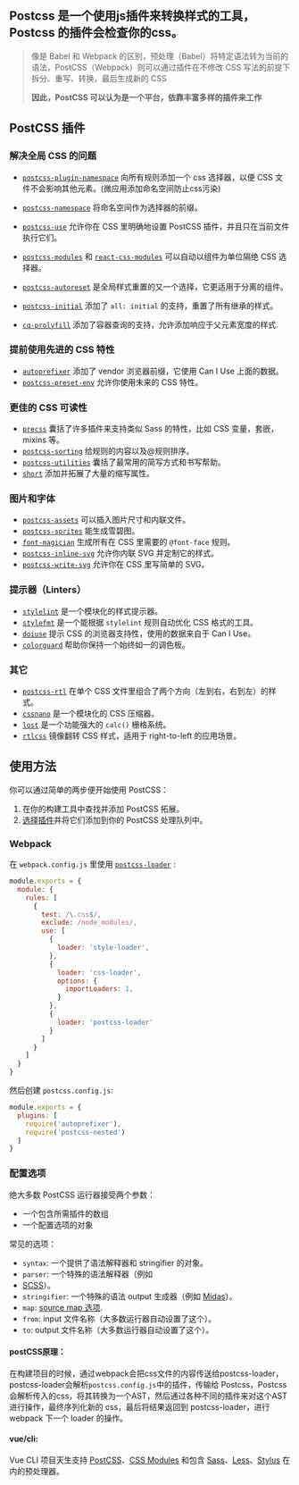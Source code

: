 ##  Postcss 是一个使用js插件来转换样式的工具，Postcss 的插件会检查你的css。

> 像是 Babel 和 Webpack 的区别，预处理（Babel）将特定语法转为当前的语法，PostCSS（Webpack）则可以通过插件在不修改 CSS 写法的前提下拆分、重写、转换，最后生成新的 CSS
>
> **因此，PostCSS 可以认为是一个平台，依靠丰富多样的插件来工作**

## PostCSS 插件

### 解决全局 CSS 的问题

- [`‎postcss-plugin-namespace‎`](https://github.com/ymrdf/postcss-plugin-namespace)‎ 向所有规则添加一个 css 选择器，以便 CSS 文件不会影响其他元素。‎(微应用添加命名空间防止css污染)

- [`postcss-namespace`](https://github.com/totora0155/postcss-namespace) 将命名空间作为选择器的前缀。
- [`postcss-use`](https://link.juejin.cn?target=https%3A%2F%2Fgithub.com%2Fpostcss%2Fpostcss-use) 允许你在 CSS 里明确地设置 PostCSS 插件，并且只在当前文件执行它们。
- [`postcss-modules`](https://link.juejin.cn?target=https%3A%2F%2Fgithub.com%2Foutpunk%2Fpostcss-modules) 和 [`react-css-modules`](https://link.juejin.cn?target=https%3A%2F%2Fgithub.com%2Fgajus%2Freact-css-modules) 可以自动以组件为单位隔绝 CSS 选择器。
- [`postcss-autoreset`](https://link.juejin.cn?target=https%3A%2F%2Fgithub.com%2Fmaximkoretskiy%2Fpostcss-autoreset) 是全局样式重置的又一个选择，它更适用于分离的组件。
- [`postcss-initial`](https://link.juejin.cn?target=https%3A%2F%2Fgithub.com%2Fmaximkoretskiy%2Fpostcss-initial) 添加了 `all: initial` 的支持，重置了所有继承的样式。
- [`cq-prolyfill`](https://link.juejin.cn?target=https%3A%2F%2Fgithub.com%2Fausi%2Fcq-prolyfill) 添加了容器查询的支持，允许添加响应于父元素宽度的样式.

### 提前使用先进的 CSS 特性

- [`autoprefixer`](https://link.juejin.cn?target=https%3A%2F%2Fgithub.com%2Fpostcss%2Fautoprefixer) 添加了 vendor 浏览器前缀，它使用 Can I Use 上面的数据。
- [`postcss-preset-env`](https://link.juejin.cn?target=https%3A%2F%2Fgithub.com%2Fjonathantneal%2Fpostcss-preset-env) 允许你使用未来的 CSS 特性。

### 更佳的 CSS 可读性

- [`precss`](https://link.juejin.cn?target=https%3A%2F%2Fgithub.com%2Fjonathantneal%2Fprecss) 囊括了许多插件来支持类似 Sass 的特性，比如 CSS 变量，套嵌，mixins 等。
- [`postcss-sorting`](https://link.juejin.cn?target=https%3A%2F%2Fgithub.com%2Fhudochenkov%2Fpostcss-sorting) 给规则的内容以及@规则排序。
- [`postcss-utilities`](https://link.juejin.cn?target=https%3A%2F%2Fgithub.com%2Fismamz%2Fpostcss-utilities) 囊括了最常用的简写方式和书写帮助。
- [`short`](https://link.juejin.cn?target=https%3A%2F%2Fgithub.com%2Fjonathantneal%2Fpostcss-short) 添加并拓展了大量的缩写属性。

### 图片和字体

- [`postcss-assets`](https://link.juejin.cn?target=https%3A%2F%2Fgithub.com%2Fassetsjs%2Fpostcss-assets) 可以插入图片尺寸和内联文件。
- [`postcss-sprites`](https://link.juejin.cn?target=https%3A%2F%2Fgithub.com%2F2createStudio%2Fpostcss-sprites) 能生成雪碧图。
- [`font-magician`](https://link.juejin.cn?target=https%3A%2F%2Fgithub.com%2Fjonathantneal%2Fpostcss-font-magician) 生成所有在 CSS 里需要的 `@font-face` 规则。
- [`postcss-inline-svg`](https://link.juejin.cn?target=https%3A%2F%2Fgithub.com%2FTrySound%2Fpostcss-inline-svg) 允许你内联 SVG 并定制它的样式。
- [`postcss-write-svg`](https://link.juejin.cn?target=https%3A%2F%2Fgithub.com%2Fjonathantneal%2Fpostcss-write-svg) 允许你在 CSS 里写简单的 SVG。

### 提示器（Linters）

- [`stylelint`](https://link.juejin.cn?target=https%3A%2F%2Fgithub.com%2Fstylelint%2Fstylelint) 是一个模块化的样式提示器。
- [`stylefmt`](https://link.juejin.cn?target=https%3A%2F%2Fgithub.com%2Fmorishitter%2Fstylefmt) 是一个能根据 `stylelint` 规则自动优化 CSS 格式的工具。
- [`doiuse`](https://link.juejin.cn?target=https%3A%2F%2Fgithub.com%2Fanandthakker%2Fdoiuse) 提示 CSS 的浏览器支持性，使用的数据来自于 Can I Use。
- [`colorguard`](https://link.juejin.cn?target=https%3A%2F%2Fgithub.com%2FSlexAxton%2Fcss-colorguard) 帮助你保持一个始终如一的调色板。

### 其它

- [`postcss-rtl`](https://link.juejin.cn?target=https%3A%2F%2Fgithub.com%2Fvkalinichev%2Fpostcss-rtl) 在单个 CSS 文件里组合了两个方向（左到右，右到左）的样式。
- [`cssnano`](https://link.juejin.cn?target=http%3A%2F%2Fcssnano.co) 是一个模块化的 CSS 压缩器。
- [`lost`](https://link.juejin.cn?target=https%3A%2F%2Fgithub.com%2Fpeterramsing%2Flost) 是一个功能强大的 `calc()` 栅格系统。
- [`rtlcss`](https://link.juejin.cn?target=https%3A%2F%2Fgithub.com%2FMohammadYounes%2Frtlcss) 镜像翻转 CSS 样式，适用于 right-to-left 的应用场景。





## 使用方法

你可以通过简单的两步便开始使用 PostCSS：

1. 在你的构建工具中查找并添加 PostCSS 拓展。
2. [选择插件](http://postcss.parts/)并将它们添加到你的 PostCSS 处理队列中。

### Webpack

在 `webpack.config.js` 里使用 [`postcss-loader`](https://github.com/postcss/postcss-loader) :

```javascript
module.exports = {
  module: {
    rules: [
      {
        test: /\.css$/,
        exclude: /node_modules/,
        use: [
          {
            loader: 'style-loader',
          },
          {
            loader: 'css-loader',
            options: {
              importLoaders: 1,
            }
          },
          {
            loader: 'postcss-loader'
          }
        ]
      }
    ]
  }
}
```

然后创建 `postcss.config.js`:

```javascript
module.exports = {
  plugins: [
    require('autoprefixer'),
    require('postcss-nested')
  ]
}
```

### 配置选项

绝大多数 PostCSS 运行器接受两个参数：

- 一个包含所需插件的数组
- 一个配置选项的对象

常见的选项：

- `syntax`: 一个提供了语法解释器和 stringifier 的对象。
- `parser`: 一个特殊的语法解释器（例如
-  [SCSS](https://github.com/postcss/postcss-scss)）。
- `stringifier`: 一个特殊的语法 output 生成器（例如 [Midas](https://github.com/ben-eb/midas)）。
- `map`: [source map 选项](https://postcss.org/api/#sourcemapoptions).
- `from`: input 文件名称（大多数运行器自动设置了这个）。
- `to`: output 文件名称（大多数运行器自动设置了这个）。



#### postCSS原理：

在构建项目的时候，通过webpack会把css文件的内容传送给postcss-loader， postcss-loader会解析`postcss.config.js`中的插件，传输给 Postcss，Postcss 会解析传入的css，将其转换为一个AST，然后通过各种不同的插件来对这个AST进行操作，最终序列化新的 css，最后将结果返回到 postcss-loader，进行 webpack 下一个 loader 的操作。



#### vue/cli:

Vue CLI 项目天生支持 [PostCSS](http://postcss.org/)、[CSS Modules](https://github.com/css-modules/css-modules) 和包含 [Sass](https://sass-lang.com/)、[Less](http://lesscss.org/)、[Stylus](http://stylus-lang.com/) 在内的预处理器。